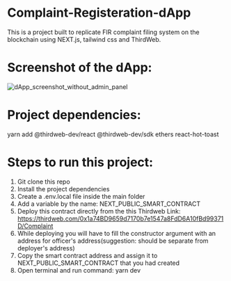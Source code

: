 # Complaint-Registeration-dApp
 This is a project built to replicate FIR complaint filing system on the blockchain using NEXT.js, tailwind css and ThirdWeb.
 
 # Screenshot of the dApp:
 
![dApp_screenshot_without_admin_panel](https://user-images.githubusercontent.com/107293201/202850138-419b8598-2ea7-4c0f-9604-ff43ffde42ee.png)

# Project dependencies:
yarn add @thirdweb-dev/react @thirdweb-dev/sdk ethers react-hot-toast

# Steps to run this project:
1. Git clone this repo
2. Install the project dependencies
3. Create a .env.local file inside the main folder
4. Add a variable by the name: NEXT_PUBLIC_SMART_CONTRACT
5. Deploy this contract directly from the this Thirdweb Link: https://thirdweb.com/0x1a74BD9659d7170b7e1547a8FdD6A10fBd99371D/Complaint
6. While deploying you will have to fill the constructor argument with an address for officer's address(suggestion: should be separate from deployer's address)
7. Copy the smart contract address and assign it to NEXT_PUBLIC_SMART_CONTRACT that you had created
8. Open terminal and run command: yarn dev


